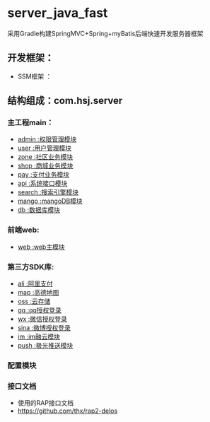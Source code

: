 # server_java_fast
采用Gradle构建SpringMVC+Spring+myBatis后端快速开发服务器框架

## 开发框架：
* SSM框架 ：  

## 结构组成：com.hsj.server
### 主工程main：
  * [admin   :权限管理模块](/main/admin/admin_README.md)
  * [user    :用户管理模块](/main/user/user_README.md)
  * [zone    :社区业务模块](/main/zone/zone_README.md)
  * [shop    :商城业务模块](/main/shop/shop_README.md)
  * [pay     :支付业务模块](/main/pay/pay_README.md)
  * [api     :系统接口模块](/main/api/api_README.md)
  * [search  :搜索引擎模块](/main/api/api_README.md)
  * [mango   :mangoDB模块](/main/mango/mango_README.md)
  * [db      :数据库模块](/main/db/db_README.md)
 
### 前端web:
  * [web     :web主模块](/ui/web/web_README.md)
  
### 第三方SDK库:
  * [ali     :阿里支付](/sdk/ali/ali_README.md)
  * [map     :高德地图](/sdk/map/map_README.md)
  * [oss     :云存储](/sdk/oss/oss_README.md)
  * [qq      :qq授权登录](/sdk/qq/qq_README.md)
  * [wx      :微信授权登录](/sdk/wx/wx_README.md)
  * [sina    :微博授权登录](/sdk/sina/sina_README.md)
  * [im      :im融云模块](/sdk/im/im_README.md)
  * [push    :极光推送模块](/sdk/push/push_README.md)
  
### 配置模块


### 接口文档
* 使用的RAP接口文档
* https://github.com/thx/rap2-delos
  
